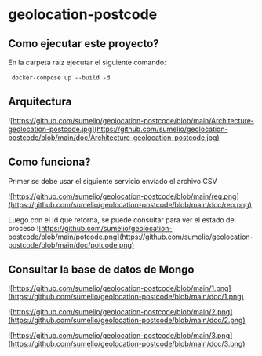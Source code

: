 # geolocation-postcode

## Como ejecutar este proyecto?

 En la carpeta raíz ejecutar el siguiente comando:
```
 docker-compose up --build -d
```

## Arquitectura

![https://github.com/sumelio/geolocation-postcode/blob/main/Architecture-geolocation-postcode.jpg](https://github.com/sumelio/geolocation-postcode/blob/main/doc/Architecture-geolocation-postcode.jpg)

## Como funciona?
Primer se debe usar el siguiente servicio enviado el archivo CSV

![https://github.com/sumelio/geolocation-postcode/blob/main/req.png](https://github.com/sumelio/geolocation-postcode/blob/main/doc/req.png)

Luego con el Id que retorna, se puede consultar para ver el estado del proceso
![https://github.com/sumelio/geolocation-postcode/blob/main/potcode.png](https://github.com/sumelio/geolocation-postcode/blob/main/doc/potcode.png)

## Consultar la base de datos de Mongo

![https://github.com/sumelio/geolocation-postcode/blob/main/1.png](https://github.com/sumelio/geolocation-postcode/blob/main/doc/1.png)

![https://github.com/sumelio/geolocation-postcode/blob/main/2.png](https://github.com/sumelio/geolocation-postcode/blob/main/doc/2.png)

![https://github.com/sumelio/geolocation-postcode/blob/main/3.png](https://github.com/sumelio/geolocation-postcode/blob/main/doc/3.png)

